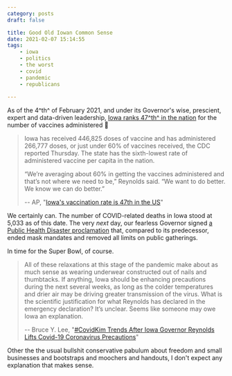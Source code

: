 ```yaml
---
category: posts
draft: false

title: Good Old Iowan Common Sense
date: 2021-02-07 15:14:55
tags:
    - iowa
    - politics
    - the worst
    - covid
    - pandemic
    - republicans
    
---
```


As of the 4^th^ of February 2021, and under its Governor's wise, prescient, expert and data-driven leadership, [Iowa ranks 47^th^ in the nation](https://www.kcci.com/article/iowas-covid-19-vaccination-rate-is-47th-in-the-us/35423114) for the number of vaccines administered 💯 

> Iowa has received 446,825 doses of vaccine and has administered 266,777 doses, or just under 60% of vaccines received, the CDC reported Thursday. The state has the sixth-lowest rate of administered vaccine per capita in the nation.
> 
> “We’re averaging about 60% in getting the vaccines administered and that’s not where we need to be,” Reynolds said. “We want to do better. We know we can do better.”
> 
> -- AP, "[Iowa's vaccination rate is 47th in the US](https://www.kcci.com/article/iowas-covid-19-vaccination-rate-is-47th-in-the-us/35423114)"

We certainly can. The number of COVID-related deaths in Iowa stood at 5,033 as of this date. The very _next_ day, our fearless Governor signed [a Public Health Disaster proclamation](https://governor.iowa.gov/press-release/gov-reynolds-signs-new-public-health-disaster-proclamation) that, compared to its predecessor, ended mask mandates and removed all limits on public gatherings.

In time for the Super Bowl, of course.

> All of these relaxations at this stage of the pandemic make about as much sense as wearing underwear constructed out of nails and thumbtacks. If anything, Iowa should be enhancing precautions during the next several weeks, as long as the colder temperatures and drier air may be driving greater transmission of the virus. What is the scientific justification for what Reynolds has declared in the emergency declaration? It’s unclear. Seems like someone may owe Iowa an explanation.
>
> -- Bruce Y. Lee, "[#CovidKim Trends After Iowa Governor Reynolds Lifts Covid-19 Coronavirus Precautions](https://www.forbes.com/sites/brucelee/2021/02/06/covidkim-trends-after-iowa-governor-reynolds-lifts-covid-19-coronavirus-precautions/?sh=19c8dee35336)"

Other the the usual bullshit conservative pabulum about freedom and small businesses and bootstraps and moochers and handouts, I don't expect any explanation that makes sense.
